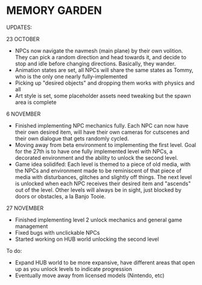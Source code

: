 # MEMORY GARDEN

UPDATES:

23 OCTOBER
- NPCs now navigate the navmesh (main plane) by their own volition. They can pick a random direction and head towards it, and decide to stop and idle before changing directions. Basically, they wander.
- Animation states are set, all NPCs will share the same states as Tommy, who is the only one nearly fully-implemented
- Picking up "desired objects" and dropping them works with physics and all
- Art style is set, some placeholder assets need tweaking but the spawn area is complete

6 NOVEMBER
- Finished implementing NPC mechanics fully. Each NPC can now have their own desired item, will have their own cameras for cutscenes and their own dialogue that gets randomly cycled.
- Moving away from beta environment to implementing the first level. Goal for the 27th is to have one fully implemented level with NPCs, a decorated environment and the ability to unlock the second level.
- Game idea solidifed: Each level is themed to a piece of old media, with the NPCs and environment made to be reminiscent of that piece of media with disturbances, glitches and slightly off things. The next level is unlocked when each NPC receives their desired item and "ascends" out of the level. Other levels will always be in sight, just blocked by doors or obstacles, a la Banjo Tooie.

27 NOVEMBER
- Finished implementing level 2 unlock mechanics and general game management
- Fixed bugs with unclickable NPCs
- Started working on HUB world unlocking the second level

To do:
- Expand HUB world to be more expansive, have different areas that open up as you unlock levels to indicate progression
- Eventually move away from licensed models (Nintendo, etc)
